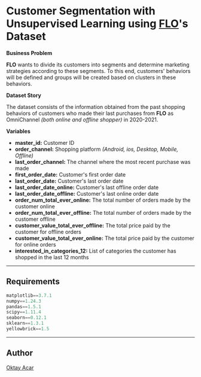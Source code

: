 # Customer Segmentation with Unsupervised Learning using [FLO](https://www.flo.com.tr/)'s Dataset

**Business Problem**

**FLO** wants to divide its customers into segments and determine marketing strategies according to these segments. To this end, customers' behaviors will be defined and groups will be created based on clusters in these behaviors.

**Dataset Story**

The dataset consists of the information obtained from the past shopping behaviors of customers who made their last purchases from **FLO** as OmniChannel *(both online and offline shopper)* in 2020-2021.

**Variables**
- **master_id:** Customer ID
- **order_channel:** Shopping platform *(Android, ios, Desktop, Mobile, Offline)*
- **last_order_channel:** The channel where the most recent purchase was made
- **first_order_date:** Customer's first order date
- **last_order_date:** Customer's last order date
- **last_order_date_online:** Customer's last offline order date
- **last_order_date_offline:** Customer's last online order date
- **order_num_total_ever_online:** The total number of orders made by the customer online
- **order_num_total_ever_offline:** The total number of orders made by the customer offline
- **customer_value_total_ever_offline:** The total price paid by the customer for offline orders
- **customer_value_total_ever_online:** The total price paid by the customer for online orders
- **interested_in_categories_12:** List of categories the customer has shopped in the last 12 months

---

## Requirements
~~~python
matplotlib==3.7.1
numpy==1.24.3
pandas==1.5.1
scipy==1.11.4
seaborn==0.12.1
sklearn==1.3.1
yellowbrick==1.5
~~~

---

## Author
[Oktay Acar](https://github.com/oktay-acar)